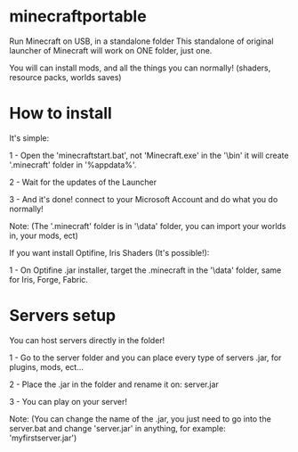 # minecraftportable
Run Minecraft on USB, in a standalone folder
This standalone of original launcher of Minecraft will work on ONE folder, just one.

You will can install mods, and all the things you can normally! (shaders, resource packs, worlds saves)

# How to install
It's simple:

1 - Open the 'minecraftstart.bat', not 'Minecraft.exe' in the '\bin' it will create '.minecraft' folder in '%appdata%'.

2 - Wait for the updates of the Launcher

3 - And it's done! connect to your Microsoft Account and do what you do normally!

Note: (The '.minecraft' folder is in '\data' folder, you can import your worlds in, your mods, ect)

If you want install Optifine, Iris Shaders (It's possible!):

1 - On Optifine .jar installer, target the .minecraft in the '\data' folder, same for Iris, Forge, Fabric.

# Servers setup

You can host servers directly in the folder!

1 - Go to the server folder and you can place every type of servers .jar, for plugins, mods, ect...

2 - Place the .jar in the folder and rename it on: server.jar

3 - You can play on your server!

Note: (You can change the name of the .jar, you just need to go into the server.bat and change 'server.jar' in anything, for example: 'myfirstserver.jar')

